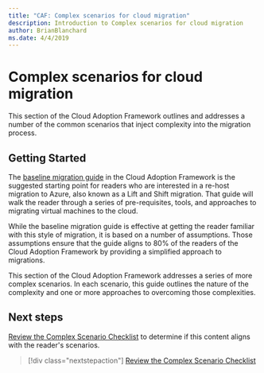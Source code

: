 ```yaml
---
title: "CAF: Complex scenarios for cloud migration"
description: Introduction to Complex scenarios for cloud migration
author: BrianBlanchard
ms.date: 4/4/2019
---
```


# Complex scenarios for cloud migration

This section of the Cloud Adoption Framework outlines and addresses a number of the common scenarios that inject complexity into the migration process.

## Getting Started

The [baseline migration guide](../baseline-migration-guide/index.md) in the Cloud Adoption Framework is the suggested starting point for readers who are interested in a re-host migration to Azure, also known as a Lift and Shift migration. That guide will walk the reader through a series of pre-requisites, tools, and approaches to migrating virtual machines to the cloud.

While the baseline migration guide is effective at getting the reader familiar with this style of migration, it is based on a number of assumptions. Those assumptions ensure that the guide aligns to 80% of the readers of the Cloud Adoption Framework by providing a simplified approach to migrations.

This section of the Cloud Adoption Framework addresses a series of more complex scenarios. In each scenario, this guide outlines the nature of the complexity and one or more approaches to overcoming those complexities.

## Next steps

[Review the Complex Scenario Checklist](./checklist.md) to determine if this content aligns with the reader's scenarios.

> [!div class="nextstepaction"]
> [Review the Complex Scenario Checklist](./checklist.md)
